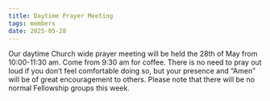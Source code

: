 ```yaml
---
title: Daytime Prayer Meeting
tags: members
date: 2025-05-28
---
```

Our daytime Church wide prayer meeting will be held the 28th of May from 10:00-11:30 am. 
Come from 9:30 am for coffee.
There is no need to pray out loud if you don’t feel comfortable doing so, but your presence and “Amen” will be of great encouragement to others. Please note that there will be no normal Fellowship groups this week.
